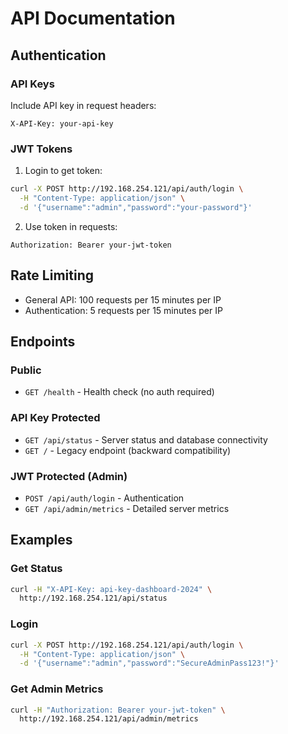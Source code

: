 # API Documentation

## Authentication

### API Keys
Include API key in request headers:
```
X-API-Key: your-api-key
```

### JWT Tokens
1. Login to get token:
```bash
curl -X POST http://192.168.254.121/api/auth/login \
  -H "Content-Type: application/json" \
  -d '{"username":"admin","password":"your-password"}'
```

2. Use token in requests:
```
Authorization: Bearer your-jwt-token
```

## Rate Limiting
- General API: 100 requests per 15 minutes per IP
- Authentication: 5 requests per 15 minutes per IP

## Endpoints

### Public
- `GET /health` - Health check (no auth required)

### API Key Protected
- `GET /api/status` - Server status and database connectivity
- `GET /` - Legacy endpoint (backward compatibility)

### JWT Protected (Admin)
- `POST /api/auth/login` - Authentication
- `GET /api/admin/metrics` - Detailed server metrics

## Examples

### Get Status
```bash
curl -H "X-API-Key: api-key-dashboard-2024" \
  http://192.168.254.121/api/status
```

### Login
```bash
curl -X POST http://192.168.254.121/api/auth/login \
  -H "Content-Type: application/json" \
  -d '{"username":"admin","password":"SecureAdminPass123!"}'
```

### Get Admin Metrics
```bash
curl -H "Authorization: Bearer your-jwt-token" \
  http://192.168.254.121/api/admin/metrics
```
